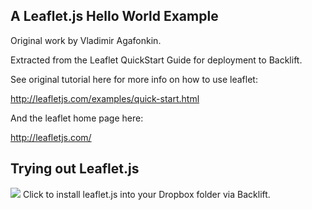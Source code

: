 A Leaflet.js Hello World Example
--------------------------------

Original work by Vladimir Agafonkin.

Extracted from the Leaflet QuickStart Guide for deployment to Backlift.

See original tutorial here for more info on how to use leaflet:

http://leafletjs.com/examples/quick-start.html

And the leaflet home page here:

http://leafletjs.com/


Trying out Leaflet.js
---------------------

<a href="https://backlift.com/backlift/dropbox/create?template=github.com/colevscode/hellojs-leafletjs"><img src="https://www.backlift.com/images/tryit.png"></a> Click to install leaflet.js into your Dropbox folder via Backlift.
